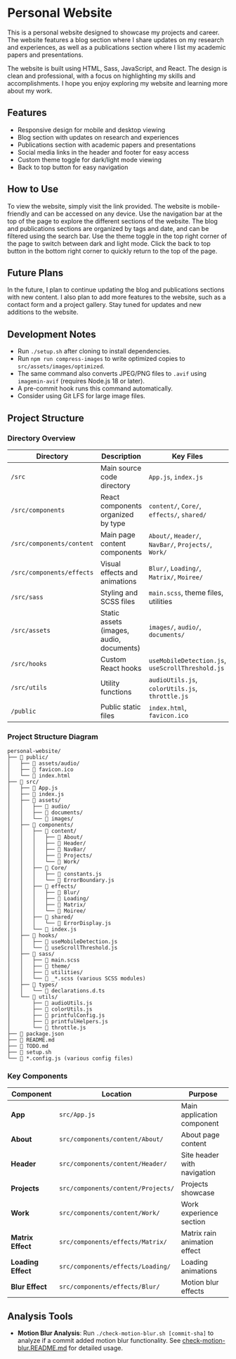 # Personal Website

This is a personal website designed to showcase my projects and career. The website features a blog section where I share updates on my research and experiences, as well as a publications section where I list my academic papers and presentations.

The website is built using HTML, Sass, JavaScript, and React. The design is clean and professional, with a focus on highlighting my skills and accomplishments. I hope you enjoy exploring my website and learning more about my work.

## Features

- Responsive design for mobile and desktop viewing
- Blog section with updates on research and experiences
- Publications section with academic papers and presentations
- Social media links in the header and footer for easy access
- Custom theme toggle for dark/light mode viewing
- Back to top button for easy navigation

## How to Use

To view the website, simply visit the link provided. The website is mobile-friendly and can be accessed on any device. Use the navigation bar at the top of the page to explore the different sections of the website. The blog and publications sections are organized by tags and date, and can be filtered using the search bar. Use the theme toggle in the top right corner of the page to switch between dark and light mode. Click the back to top button in the bottom right corner to quickly return to the top of the page.

## Future Plans

In the future, I plan to continue updating the blog and publications sections with new content. I also plan to add more features to the website, such as a contact form and a project gallery. Stay tuned for updates and new additions to the website.

## Development Notes

- Run `./setup.sh` after cloning to install dependencies.
- Run `npm run compress-images` to write optimized copies to `src/assets/images/optimized`.
- The same command also converts JPEG/PNG files to `.avif` using `imagemin-avif` (requires Node.js 18 or later).
- A pre-commit hook runs this command automatically.
- Consider using Git LFS for large image files.

## Project Structure

### Directory Overview

| Directory | Description | Key Files |
|-----------|-------------|-----------|
| `/src` | Main source code directory | `App.js`, `index.js` |
| `/src/components` | React components organized by type | `content/`, `Core/`, `effects/`, `shared/` |
| `/src/components/content` | Main page content components | `About/`, `Header/`, `NavBar/`, `Projects/`, `Work/` |
| `/src/components/effects` | Visual effects and animations | `Blur/`, `Loading/`, `Matrix/`, `Moiree/` |
| `/src/sass` | Styling and SCSS files | `main.scss`, theme files, utilities |
| `/src/assets` | Static assets (images, audio, documents) | `images/`, `audio/`, `documents/` |
| `/src/hooks` | Custom React hooks | `useMobileDetection.js`, `useScrollThreshold.js` |
| `/src/utils` | Utility functions | `audioUtils.js`, `colorUtils.js`, `throttle.js` |
| `/public` | Public static files | `index.html`, `favicon.ico` |

### Project Structure Diagram

```
personal-website/
├── 📁 public/
│   ├── 📁 assets/audio/
│   ├── 📄 favicon.ico
│   └── 📄 index.html
├── 📁 src/
│   ├── 📄 App.js
│   ├── 📄 index.js
│   ├── 📁 assets/
│   │   ├── 📁 audio/
│   │   ├── 📁 documents/
│   │   └── 📁 images/
│   ├── 📁 components/
│   │   ├── 📁 content/
│   │   │   ├── 📁 About/
│   │   │   ├── 📁 Header/
│   │   │   ├── 📁 NavBar/
│   │   │   ├── 📁 Projects/
│   │   │   └── 📁 Work/
│   │   ├── 📁 Core/
│   │   │   ├── 📄 constants.js
│   │   │   └── 📄 ErrorBoundary.js
│   │   ├── 📁 effects/
│   │   │   ├── 📁 Blur/
│   │   │   ├── 📁 Loading/
│   │   │   ├── 📁 Matrix/
│   │   │   └── 📁 Moiree/
│   │   ├── 📁 shared/
│   │   │   └── 📄 ErrorDisplay.js
│   │   └── 📄 index.js
│   ├── 📁 hooks/
│   │   ├── 📄 useMobileDetection.js
│   │   └── 📄 useScrollThreshold.js
│   ├── 📁 sass/
│   │   ├── 📄 main.scss
│   │   ├── 📁 theme/
│   │   ├── 📁 utilities/
│   │   └── 📄 _*.scss (various SCSS modules)
│   ├── 📁 types/
│   │   └── 📄 declarations.d.ts
│   └── 📁 utils/
│       ├── 📄 audioUtils.js
│       ├── 📄 colorUtils.js
│       ├── 📄 printfulConfig.js
│       ├── 📄 printfulHelpers.js
│       └── 📄 throttle.js
├── 📄 package.json
├── 📄 README.md
├── 📄 TODO.md
├── 📄 setup.sh
└── 📄 *.config.js (various config files)
```

### Key Components

| Component | Location | Purpose |
|-----------|----------|---------|
| **App** | `src/App.js` | Main application component |
| **About** | `src/components/content/About/` | About page content |
| **Header** | `src/components/content/Header/` | Site header with navigation |
| **Projects** | `src/components/content/Projects/` | Projects showcase |
| **Work** | `src/components/content/Work/` | Work experience section |
| **Matrix Effect** | `src/components/effects/Matrix/` | Matrix rain animation effect |
| **Loading Effect** | `src/components/effects/Loading/` | Loading animations |
| **Blur Effect** | `src/components/effects/Blur/` | Motion blur effects |

## Analysis Tools

- **Motion Blur Analysis**: Run `./check-motion-blur.sh [commit-sha]` to analyze if a commit added motion blur functionality. See [check-motion-blur.README.md](check-motion-blur.README.md) for detailed usage.
